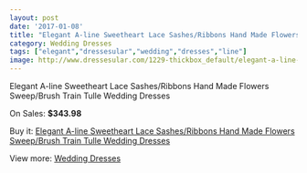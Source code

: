 ```yaml
---
layout: post
date: '2017-01-08'
title: "Elegant A-line Sweetheart Lace Sashes/Ribbons Hand Made Flowers Sweep/Brush Train Tulle Wedding Dresses"
category: Wedding Dresses
tags: ["elegant","dressesular","wedding","dresses","line"]
image: http://www.dressesular.com/1229-thickbox_default/elegant-a-line-sweetheart-lace-sashes-ribbons-hand-made-flowers-sweep-brush-train-tulle-wedding-dresses.jpg
---
```

Elegant A-line Sweetheart Lace Sashes/Ribbons Hand Made Flowers Sweep/Brush Train Tulle Wedding Dresses

On Sales: **$343.98**
<a href="https://www.dressesular.com/wedding-dresses/401-elegant-a-line-sweetheart-lace-sashes-ribbons-hand-made-flowers-sweep-brush-train-tulle-wedding-dresses.html"><amp-img layout="responsive" width="600" height="600" src="//www.dressesular.com/1229-thickbox_default/elegant-a-line-sweetheart-lace-sashes-ribbons-hand-made-flowers-sweep-brush-train-tulle-wedding-dresses.jpg" alt="Elegant A-line Sweetheart Lace Sashes/Ribbons Hand Made Flowers Sweep/Brush Train Tulle Wedding Dresses 0" /></a>
<a href="https://www.dressesular.com/wedding-dresses/401-elegant-a-line-sweetheart-lace-sashes-ribbons-hand-made-flowers-sweep-brush-train-tulle-wedding-dresses.html"><amp-img layout="responsive" width="600" height="600" src="//www.dressesular.com/1230-thickbox_default/elegant-a-line-sweetheart-lace-sashes-ribbons-hand-made-flowers-sweep-brush-train-tulle-wedding-dresses.jpg" alt="Elegant A-line Sweetheart Lace Sashes/Ribbons Hand Made Flowers Sweep/Brush Train Tulle Wedding Dresses 1" /></a>

Buy it: [Elegant A-line Sweetheart Lace Sashes/Ribbons Hand Made Flowers Sweep/Brush Train Tulle Wedding Dresses](https://www.dressesular.com/wedding-dresses/401-elegant-a-line-sweetheart-lace-sashes-ribbons-hand-made-flowers-sweep-brush-train-tulle-wedding-dresses.html "Elegant A-line Sweetheart Lace Sashes/Ribbons Hand Made Flowers Sweep/Brush Train Tulle Wedding Dresses")

View more: [Wedding Dresses](https://www.dressesular.com/3-wedding-dresses "Wedding Dresses")